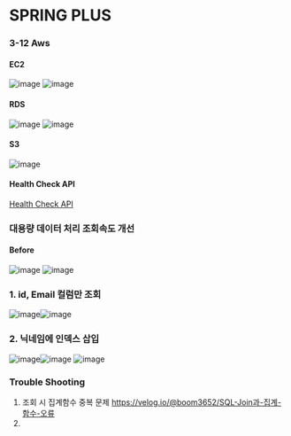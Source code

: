 # SPRING PLUS
### 3-12 Aws

#### EC2
![image](https://github.com/user-attachments/assets/17e552ab-c282-4733-998d-f89efcb8b5db)
![image](https://github.com/user-attachments/assets/dc939941-89d7-4e90-9c56-c5566efb1f47)



#### RDS
![image](https://github.com/user-attachments/assets/314b8020-94b4-4c37-9813-befd86eb93de)
![image](https://github.com/user-attachments/assets/423ae3d8-30fd-4a4d-b751-7e6ed73548f5)


#### S3
![image](https://github.com/user-attachments/assets/420079d4-ab7b-48e8-8215-c51f47655514)

#### Health Check API
<a href="http://13.124.125.99:8080/health" target="_blank"> Health Check API </a>



### 대용량 데이터 처리 조회속도 개선

#### Before
![image](https://github.com/user-attachments/assets/b6e60338-38a6-45c2-b65b-74195150e4be)
![image](https://github.com/user-attachments/assets/856f0a5d-b192-41c3-8e63-c84b0e1217b3)

### 1. id, Email 컬럼만 조회
![image](https://github.com/user-attachments/assets/1860ff57-0afc-436e-965f-ba55d60e9237)![image](https://github.com/user-attachments/assets/b6cc00b1-1045-436c-84c3-d2b63e84719c)

### 2. 닉네임에 인덱스 삽입
![image](https://github.com/user-attachments/assets/de4b35d3-c0a0-4bb5-8d6b-c920f8c33d82)![image](https://github.com/user-attachments/assets/4300654b-b94b-4f60-8fb7-1c7f5feb4051)
![image](https://github.com/user-attachments/assets/6032f08a-1186-4cf3-9676-ba88f81b7623)


### Trouble Shooting
1. 조회 시 집계함수 중복 문제 https://velog.io/@boom3652/SQL-Join과-집계-함수-오류
2. 
